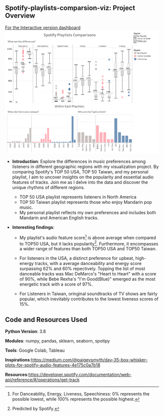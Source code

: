 ## Spotify-playlists-comparsion-viz: Project Overview

[For the Interactive version dashboard](https://public.tableau.com/app/profile/jake6334/viz/spotify_playlists_workbook/Dashboard1)
![alt text](https://github.com/YunlouTeng/Spotify-playlists-comparsion-viz/blob/main/Dashboard_.png)

* **Introduction**: Explore the differences in music preferences among listeners in different geographic regions with my visualization project. By comparing Spotify's TOP 50 USA, TOP 50 Taiwan, and my personal playlist, I aim to uncover insights on the popularity and essential audio features of tracks. Join me as I delve into the data and discover the unique rhythms of different regions.
   * TOP 50 USA playlist represents listeners in North America
   * TOP 50 Taiwan playlist represents those who enjoy Mandarin pop music. 
   * My personal playlist reflects my own preferences and includes both Mandarin and American English tracks. 

* **Interesting findings**:

  * My playlist's audio feature score[^1] is above average when compared to TOP50 USA, but it lacks popularity[^2]. Furthermore, it encompasses a wider range of features than both TOP50 USA and TOP50 Taiwan.
  
  * For listeners in the USA, a distinct preference for upbeat, high-energy tracks, with a average danceability and energy score surpassing 62% and 60% repectively. Topping the list of most danceable tracks was Mac DeMarco's "Heart to Heart" with a score of 90%, while Bebe Rexha's "I'm Good(Blue)" emerged as the most energetic track with a score of 97%.
  
  * For Listeners in Taiwan, oringinal soundtracks of TV shows are fairly popular, which inevitably contributes to the lowest liveness scores of 15%.
  

[^1]: For Danceability, Energy, Liveness, Speechiness: 0% represents the possible lowest, while 100% represents the possible highest.
[^2]: Predicted by Spotify.


## Code and Resources Used

**Python Version**: 3.8

**Modules**: numpy, pandas, sklearn, seaborn, spotipy

**Tools**: Google Colab, Tableau

**Inspirations**:https://medium.com/@paigevsmyth/day-35-box-whisker-plots-for-spotify-audio-features-4e175c0a7b18

**Resources**:https://developer.spotify.com/documentation/web-api/reference/#/operations/get-track



